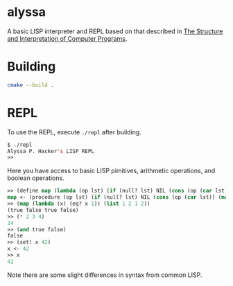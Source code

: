 # alyssa
A basic LISP interpreter and REPL based on that described in [The Structure and Interpretation of Computer Programs](https://mitpress.mit.edu/sicp/full-text/book/book.html).

# Building

```bash
cmake --build .
```

# REPL

To use the REPL, execute `./repl` after building.

```lisp
$ ./repl
Alyssa P. Hacker's LISP REPL
>> 
```

Here you have access to basic LISP pimitives, arithmetic operations, and boolean operations.

```lisp
>> (define map (lambda (op lst) (if (null? lst) NIL (cons (op (car lst)) (map op (cdr lst))))))
map <- (procedure (op lst) (if (null? lst) NIL (cons (op (car lst)) (map op (cdr lst)))) global)
>> (map (lambda (x) (eq? x 1)) (list 1 2 1 2))
(true false true false)
>> (* 2 3 4)
24
>> (and true false)
false
>> (set! x 42)
x <- 42
>> x
42
```

Note there are some slight differences in syntax from common LISP.
